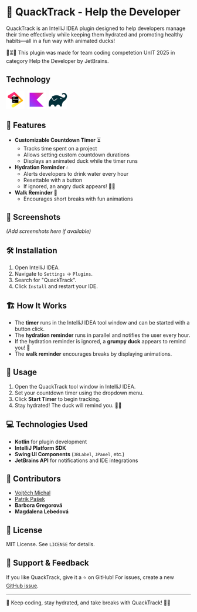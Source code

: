 # 🦆 QuackTrack - Help the Developer

<!-- Plugin description -->
QuackTrack is an IntelliJ IDEA plugin designed to help developers manage their time effectively while keeping them hydrated and promoting healthy habits—all in a fun way with animated ducks! 
<!-- Plugin description end -->

🦆⏳💧
This plugin was made for team coding competetion UnIT 2025 in category Help the Developer by JetBrains. 


## Technology 
<div>
   <img src="https://github.com/devicons/devicon/blob/master/icons/jetbrains/jetbrains-original.svg" title="JetBrains" alt="logo" width="50" height="50"/>&nbsp;
   <img src="https://github.com/devicons/devicon/blob/master/icons/kotlin/kotlin-original.svg" title="Kotlin" alt="KotlinLogo" width="50" height="50"/>&nbsp; 
   <img src="https://github.com/devicons/devicon/blob/master/icons/gradle/gradle-original.svg" title="Gradle" alt="GradleLogo" width="50" height="50"/>&nbsp;

 
</div>


## 🚀 Features
- **Customizable Countdown Timer** ⏳  
  - Tracks time spent on a project
  - Allows setting custom countdown durations
  - Displays an animated duck while the timer runs
- **Hydration Reminder** 💧  
  - Alerts developers to drink water every hour
  - Resettable with a button
  - If ignored, an angry duck appears! 🦆😠
- **Walk Reminder** 🚶  
  - Encourages short breaks with fun animations

## 📸 Screenshots
*(Add screenshots here if available)*

## 🛠 Installation
1. Open IntelliJ IDEA.
2. Navigate to `Settings` → `Plugins`.
3. Search for "QuackTrack".
4. Click `Install` and restart your IDE.

## 🏗 How It Works
- The **timer** runs in the IntelliJ IDEA tool window and can be started with a button click.
- The **hydration reminder** runs in parallel and notifies the user every hour.
- If the hydration reminder is ignored, a **grumpy duck** appears to remind you! 🦆
- The **walk reminder** encourages breaks by displaying animations.

## 📝 Usage
1. Open the QuackTrack tool window in IntelliJ IDEA.
2. Set your countdown timer using the dropdown menu.
3. Click **Start Timer** to begin tracking.
4. Stay hydrated! The duck will remind you. 🦆💦

## 💻 Technologies Used
- **Kotlin** for plugin development
- **IntelliJ Platform SDK**
- **Swing UI Components** (`JBLabel`, `JPanel`, etc.)
- **JetBrains API** for notifications and IDE integrations

## 👥 Contributors
- [Vojtěch Michal](https://github.com/Vojtech-M)
- [Patrik Pašek](https://github.com/pasekpatrik)
- **Barbora Gregorová**  
- **Magdalena Lebedová**  

## 📜 License
MIT License. See `LICENSE` for details.

## 🌟 Support & Feedback
If you like QuackTrack, give it a ⭐ on GitHub! For issues, create a new [GitHub issue](https://github.com/your-repo/issues).

---
🐤 Keep coding, stay hydrated, and take breaks with QuackTrack! 🦆🚀
